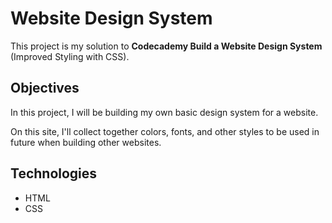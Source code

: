 # Website Design System

This project is my solution to **Codecademy Build a Website Design System** (Improved Styling with CSS).

## Objectives

In this project, I will be building my own basic design system for a website.

On this site, I'll collect together colors, fonts, and other styles to be used in future when building other websites.

## Technologies

* HTML
* CSS
